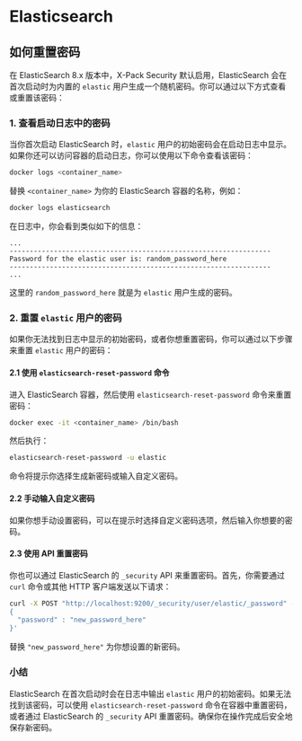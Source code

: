 # Elasticsearch

## 如何重置密码

在 ElasticSearch 8.x 版本中，X-Pack Security 默认启用，ElasticSearch 会在首次启动时为内置的 `elastic` 用户生成一个随机密码。你可以通过以下方式查看或重置该密码：

### 1. 查看启动日志中的密码

当你首次启动 ElasticSearch 时，`elastic` 用户的初始密码会在启动日志中显示。如果你还可以访问容器的启动日志，你可以使用以下命令查看该密码：

```bash
docker logs <container_name>
```

替换 `<container_name>` 为你的 ElasticSearch 容器的名称，例如：

```bash
docker logs elasticsearch
```

在日志中，你会看到类似如下的信息：

```plaintext
...
-----------------------------------------------------------------
Password for the elastic user is: random_password_here
-----------------------------------------------------------------
...
```

这里的 `random_password_here` 就是为 `elastic` 用户生成的密码。

### 2. 重置 `elastic` 用户的密码

如果你无法找到日志中显示的初始密码，或者你想重置密码，你可以通过以下步骤来重置 `elastic` 用户的密码：

#### 2.1 使用 `elasticsearch-reset-password` 命令

进入 ElasticSearch 容器，然后使用 `elasticsearch-reset-password` 命令来重置密码：

```bash
docker exec -it <container_name> /bin/bash
```

然后执行：

```bash
elasticsearch-reset-password -u elastic
```

命令将提示你选择生成新密码或输入自定义密码。

#### 2.2 手动输入自定义密码

如果你想手动设置密码，可以在提示时选择自定义密码选项，然后输入你想要的密码。

#### 2.3 使用 API 重置密码

你也可以通过 ElasticSearch 的 `_security` API 来重置密码。首先，你需要通过 `curl` 命令或其他 HTTP 客户端发送以下请求：

```bash
curl -X POST "http://localhost:9200/_security/user/elastic/_password" -H "Content-Type: application/json" -d'
{
  "password" : "new_password_here"
}'
```

替换 `"new_password_here"` 为你想设置的新密码。

### 小结

ElasticSearch 在首次启动时会在日志中输出 `elastic` 用户的初始密码。如果无法找到该密码，可以使用 `elasticsearch-reset-password` 命令在容器中重置密码，或者通过 ElasticSearch 的 `_security` API 重置密码。确保你在操作完成后安全地保存新密码。